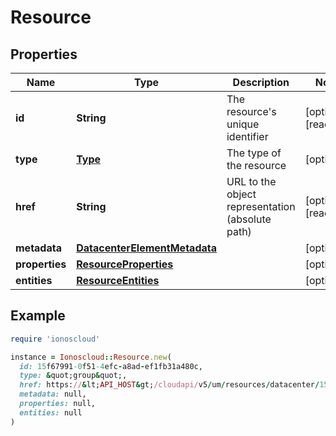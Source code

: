 # Resource

## Properties

| Name | Type | Description | Notes |
| ---- | ---- | ----------- | ----- |
| **id** | **String** | The resource&#39;s unique identifier | [optional][readonly] |
| **type** | [**Type**](Type.md) | The type of the resource | [optional] |
| **href** | **String** | URL to the object representation (absolute path) | [optional][readonly] |
| **metadata** | [**DatacenterElementMetadata**](DatacenterElementMetadata.md) |  | [optional] |
| **properties** | [**ResourceProperties**](ResourceProperties.md) |  | [optional] |
| **entities** | [**ResourceEntities**](ResourceEntities.md) |  | [optional] |

## Example

```ruby
require 'ionoscloud'

instance = Ionoscloud::Resource.new(
  id: 15f67991-0f51-4efc-a8ad-ef1fb31a480c,
  type: &quot;group&quot;,
  href: https://&lt;API_HOST&gt;/cloudapi/v5/um/resources/datacenter/15f67991-0f51-4efc-a8ad-ef1fb31a480c,
  metadata: null,
  properties: null,
  entities: null
)
```

